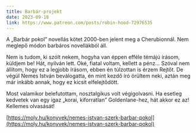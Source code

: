 ```yaml
---
title: Barbár-projekt
date: 2023-09-18
link: https://www.patreon.com/posts/robin-hood-72976535
---
```

A „Barbár pokol” novellás kötet 2000-ben jelent meg a Cherubionnál. Nem meglepő módon barbáros novellákból áll. 

Nem is tudom, ki szólt nekem, hogyha van éppen efféle témájú írásom, küldjem be! Hát, nyilván lett. Oké, fiatal voltam, kellett a pénz… Szóval nem állítom, hogy ez a legjobb írásom, ebben én túlzottan is érzem Rejtőt. De végül Nemes István beválogatta, én mint kezdő író örültem neki, aztán meg már inkább annak, hogy ez kicsit elfelejtődött. 

Most valamikor belefutottam, nosztalgikus volt végigolvasni. Ha esetleg kedvetek van egy igaz „korai, kiforratlan” Goldenlane-hez, hát akkor ez az! Kellemes olvasását!

[https://moly.hu/konyvek/nemes-istvan-szerk-barbar-pokol](https://moly.hu/konyvek/nemes-istvan-szerk-barbar-pokol)
